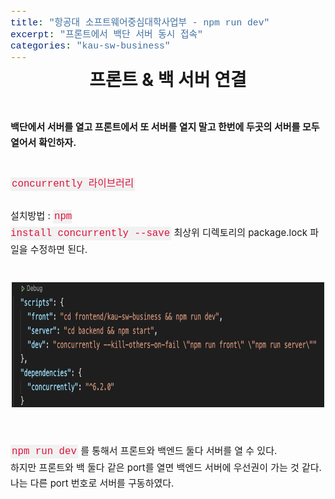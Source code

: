 ```yaml
---
title: "항공대 소프트웨어중심대학사업부 - npm run dev"
excerpt: "프론트에서 백단 서버 동시 접속"
categories: "kau-sw-business"
---
```


<style>
code {
  font-family: Consolas,"courier new";
  color: crimson;
  background-color: #f1f1f1;
  padding: 2px;
  font-size: 105%;
}
</style>

<div style = "font-size: 28px; line-height: 25px;">
<center><strong>프론트 & 백 서버 연결</strong></center><br><br>
</div>

<div style = "font-size: 15px; line-height: 25px; text-align: left">
<strong>백단에서 서버를 열고 프론트에서 또 서버를 열지 말고 한번에 두곳의 서버를 모두 열어서 확인하자.</strong><br><br>

<code>concurrently 라이브러리</code><br><br>
설치방법 : <code>npm install concurrently --save</code>
최상위 디렉토리의 package.lock 파일을 수정하면 된다. <br><br>
<center><img src = "\assets\images\concurrency.png"  border=0 width = "500" height = "200"></center><br><br>
<code>npm run dev</code> 를 통해서 프론트와 백엔드 둘다 서버를 열 수 있다. <br>
하지만 프론트와 백 둘다 같은 port를 열면 백엔드 서버에 우선권이 가는 것 같다. 나는 다른 port 번호로 서버를 구동하였다. 
</div>

